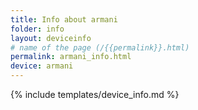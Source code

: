 ```yaml
---
title: Info about armani
folder: info
layout: deviceinfo
# name of the page (/{{permalink}}.html)
permalink: armani_info.html
device: armani
---
```

{% include templates/device_info.md %}
